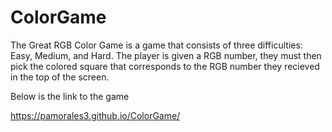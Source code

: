 # ColorGame

The Great RGB Color Game is a game that consists of three difficulties: Easy, Medium, and Hard. The player is given a RGB number, they must then pick the colored square that corresponds to the RGB number they recieved in the top of the screen.

Below is the link to the game

https://pamorales3.github.io/ColorGame/
